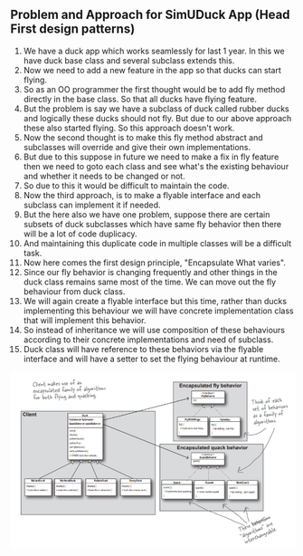 ## Problem and Approach for SimUDuck App (Head First design patterns)
1) We have a duck app which works seamlessly for last 1 year. In this we have duck base class and several subclass extends this.
2) Now we need to add a new feature in the app so that ducks can start flying.
3) So as an OO programmer the first thought would be to add fly method directly in the base class. So that all ducks have flying feature.
4) But the problem is say we have a subclass of duck called rubber ducks and logically these ducks should not fly. But due to our above approach these also started flying. So this approach doesn't work.
5) Now the second thought is to make this fly method abstract and subclasses will override and give their own implementations.
6) But due to this suppose in future we need to make a fix in fly feature then we need to goto each class and see what's the existing behaviour and whether it needs to be changed or not.
7) So due to this it would be difficult to maintain the code.
8) Now the third approach, is to make a flyable interface and each subclass can implement it if needed.
9) But the here also we have one problem, suppose there are certain subsets of duck subclasses which have same fly behavior then there will be a lot of code duplicacy.
10) And maintaining this duplicate code in multiple classes will be a difficult task.
11) Now here comes the first design principle, "Encapsulate What varies".
12) Since our fly behavior is changing frequently and other things in the duck class remains same most of the time. We can move out the fly behaviour from duck class.
13) We will again create a flyable interface but this time, rather than ducks implementing this behaviour we will have concrete implementation class that will implement this behavior.
14) So instead of inheritance we will use composition of these behaviours according to their concrete implementations and need of subclass.
15) Duck class will have reference to these behaviors via the flyable interface and will have a setter to set the flying behaviour at runtime.

![img.png](img.png)